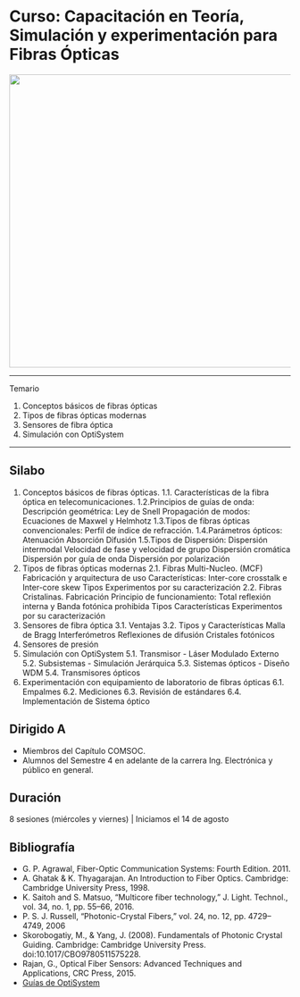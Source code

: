 # Curso: Capacitación en Teoría, Simulación y experimentación para Fibras Ópticas
<img src="https://www.smartoptics.com/wp-content/uploads/2017/05/A2-optical-fiber.png" width="525"/>

*******
Temario  
 1. Conceptos básicos de fibras ópticas
 2. Tipos de fibras ópticas modernas
 3. Sensores de fibra óptica
 4. Simulación con OptiSystem

*******
## Silabo
1. Conceptos básicos de fibras ópticas.
 1.1. Características de la fibra óptica en telecomunicaciones.
 1.2.Principios de guías de onda:
     Descripción geométrica: Ley de Snell
     Propagación de modos: Ecuaciones de Maxwel y Helmhotz
 1.3.Tipos de fibras ópticas convencionales:
     Perfil de índice de refracción.
 1.4.Parámetros ópticos:
     Atenuación
     Absorción
     Difusión
 1.5.Tipos de Dispersión:
     Dispersión intermodal
     Velocidad de fase y velocidad de grupo
     Dispersión cromática
     Dispersión por guía de onda
     Dispersión por polarización
2. Tipos de fibras ópticas modernas
 2.1. Fibras Multi-Nucleo. (MCF)
     Fabricación y arquitectura de uso
     Características: Inter-core crosstalk e Inter-core skew
     Tipos
     Experimentos por su caracterización
 2.2. Fibras Cristalinas.
     Fabricación
     Principio de funcionamiento: Total reflexión interna y Banda fotónica prohibida
     Tipos
     Características
     Experimentos por su caracterización
3. Sensores de fibra óptica
 3.1. Ventajas
 3.2. Tipos y Características
     Malla de Bragg
     Interferómetros
     Reflexiones de difusión
     Cristales fotónicos
4. Sensores de presión
5. Simulación con OptiSystem
 5.1. Transmisor - Láser Modulado Externo
 5.2. Subsistemas - Simulación Jerárquica
 5.3. Sistemas ópticos - Diseño WDM
 5.4. Transmisores ópticos
6. Experimentación con equipamiento de laboratorio de fibras ópticas
 6.1. Empalmes
 6.2. Mediciones
 6.3. Revisión de estándares
 6.4. Implementación de Sistema óptico

## Dirigido A
- Miembros del Capítulo COMSOC.
- Alumnos del Semestre 4 en adelante de la carrera Ing. Electrónica y público en general.

## Duración
8 sesiones (miércoles y viernes) | Iniciamos el 14 de agosto 

## Bibliografía
- G. P. Agrawal, Fiber-Optic Communication Systems: Fourth Edition. 2011.
- A. Ghatak & K. Thyagarajan. An Introduction to Fiber Optics. Cambridge: Cambridge University Press, 1998.
- K. Saitoh and S. Matsuo, “Multicore fiber technology,” J. Light. Technol., vol. 34, no. 1, pp. 55–66, 2016.
- P. S. J. Russell, “Photonic-Crystal Fibers,” vol. 24, no. 12, pp. 4729–4749, 2006
- Skorobogatiy, M., & Yang, J. (2008). Fundamentals of Photonic Crystal Guiding. Cambridge: Cambridge University Press. doi:10.1017/CBO9780511575228.
- Rajan, G., Optical Fiber Sensors: Advanced Techniques and Applications, CRC Press, 2015.
- [Guías de OptiSystem](https://optiwave.com/category/optisystem-manuals/optisystem-tutorials/) 
